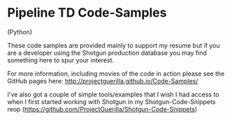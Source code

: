 Pipeline TD Code-Samples
=====================

(Python)


These code samples are provided mainly to support my resume but if you are a developer using the Shotgun production database you may find something here to spur your interest.

For more information, including movies of the code in action please see the GitHub pages here: http://projectguerilla.github.io/Code-Samples/

I've also got a couple of simple tools/examples that I wish I had access to when I first started working with Shotgun in my Shotgun-Code-Snippets reop (https://github.com/ProjectGuerilla/Shotgun-Code-Snippets)
